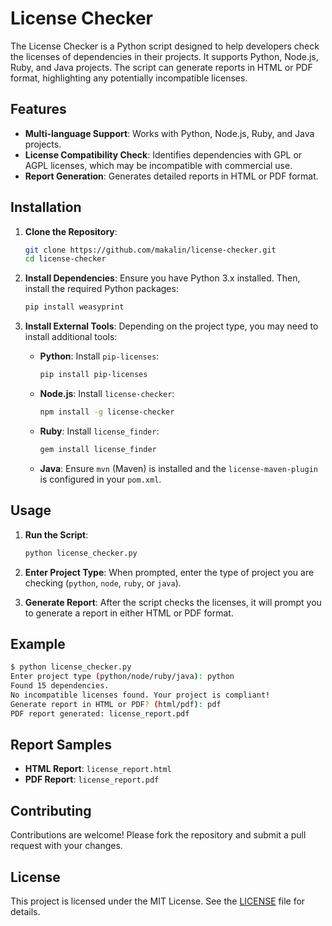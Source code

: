# License Checker

The License Checker is a Python script designed to help developers check the licenses of dependencies in their projects. It supports Python, Node.js, Ruby, and Java projects. The script can generate reports in HTML or PDF format, highlighting any potentially incompatible licenses.

## Features

- **Multi-language Support**: Works with Python, Node.js, Ruby, and Java projects.
- **License Compatibility Check**: Identifies dependencies with GPL or AGPL licenses, which may be incompatible with commercial use.
- **Report Generation**: Generates detailed reports in HTML or PDF format.

## Installation

1. **Clone the Repository**:
   ```bash
   git clone https://github.com/makalin/license-checker.git
   cd license-checker
   ```

2. **Install Dependencies**:
   Ensure you have Python 3.x installed. Then, install the required Python packages:
   ```bash
   pip install weasyprint
   ```

3. **Install External Tools**:
   Depending on the project type, you may need to install additional tools:
   - **Python**: Install `pip-licenses`:
     ```bash
     pip install pip-licenses
     ```
   - **Node.js**: Install `license-checker`:
     ```bash
     npm install -g license-checker
     ```
   - **Ruby**: Install `license_finder`:
     ```bash
     gem install license_finder
     ```
   - **Java**: Ensure `mvn` (Maven) is installed and the `license-maven-plugin` is configured in your `pom.xml`.

## Usage

1. **Run the Script**:
   ```bash
   python license_checker.py
   ```

2. **Enter Project Type**:
   When prompted, enter the type of project you are checking (`python`, `node`, `ruby`, or `java`).

3. **Generate Report**:
   After the script checks the licenses, it will prompt you to generate a report in either HTML or PDF format.

## Example

```bash
$ python license_checker.py
Enter project type (python/node/ruby/java): python
Found 15 dependencies.
No incompatible licenses found. Your project is compliant!
Generate report in HTML or PDF? (html/pdf): pdf
PDF report generated: license_report.pdf
```

## Report Samples

- **HTML Report**: `license_report.html`
- **PDF Report**: `license_report.pdf`

## Contributing

Contributions are welcome! Please fork the repository and submit a pull request with your changes.

## License

This project is licensed under the MIT License. See the [LICENSE](LICENSE) file for details.
